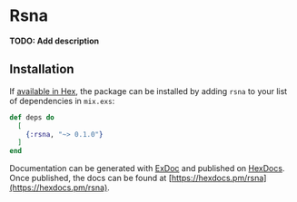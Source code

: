 # Rsna

**TODO: Add description**

## Installation

If [available in Hex](https://hex.pm/docs/publish), the package can be installed
by adding `rsna` to your list of dependencies in `mix.exs`:

```elixir
def deps do
  [
    {:rsna, "~> 0.1.0"}
  ]
end
```

Documentation can be generated with [ExDoc](https://github.com/elixir-lang/ex_doc)
and published on [HexDocs](https://hexdocs.pm). Once published, the docs can
be found at [https://hexdocs.pm/rsna](https://hexdocs.pm/rsna).


